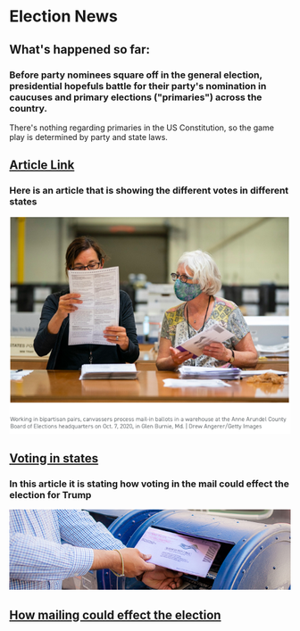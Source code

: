 # Election News


## What's happened so far: 

### Before party nominees square off in the general election, presidential hopefuls battle for their party's nomination in caucuses and primary elections ("primaries") across the country.
There's nothing regarding primaries in the US Constitution, so the game play is determined by party and state laws.
## [Article Link](https://www.bbc.com/news/world-us-canada-51070020)


### Here is an article that is showing the different votes in different states 
![election1](/caption.png)
## [Voting in states](https://www.politico.com/amp/news/2020/10/12/biden-trump-2020-election-night-428856) 

### In this article it is stating how voting in the mail could effect the election for Trump 
![election2](/image.jpg)
## [How mailing could effect the election](https://www.nytimes.com/2020/10/11/us/elections/vote-by-mail-election.html)
